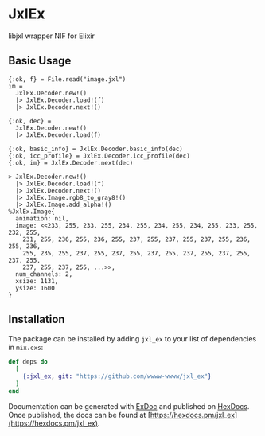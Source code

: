 # JxlEx
libjxl wrapper NIF for Elixir

## Basic Usage
```
{:ok, f} = File.read("image.jxl")
im =
  JxlEx.Decoder.new!()
  |> JxlEx.Decoder.load!(f)
  |> JxlEx.Decoder.next!()
```

```
{:ok, dec} =
  JxlEx.Decoder.new!()
  |> JxlEx.Decoder.load(f)

{:ok, basic_info} = JxlEx.Decoder.basic_info(dec)
{:ok, icc_profile} = JxlEx.Decoder.icc_profile(dec)
{:ok, im} = JxlEx.Decoder.next(dec)
```

```
> JxlEx.Decoder.new!()
  |> JxlEx.Decoder.load!(f)
  |> JxlEx.Decoder.next!()
  |> JxlEx.Image.rgb8_to_gray8!()
  |> JxlEx.Image.add_alpha!()
%JxlEx.Image{
  animation: nil,
  image: <<233, 255, 233, 255, 234, 255, 234, 255, 234, 255, 233, 255, 232, 255,
    231, 255, 236, 255, 236, 255, 237, 255, 237, 255, 237, 255, 236, 255, 236,
    255, 235, 255, 237, 255, 237, 255, 237, 255, 237, 255, 237, 255, 237, 255,
    237, 255, 237, 255, ...>>,
  num_channels: 2,
  xsize: 1131,
  ysize: 1600
}
```

## Installation

The package can be installed by adding `jxl_ex` to your list of dependencies in `mix.exs`:

```elixir
def deps do
  [
    {:jxl_ex, git: "https://github.com/wwww-wwww/jxl_ex"}
  ]
end
```

Documentation can be generated with [ExDoc](https://github.com/elixir-lang/ex_doc)
and published on [HexDocs](https://hexdocs.pm). Once published, the docs can
be found at [https://hexdocs.pm/jxl_ex](https://hexdocs.pm/jxl_ex).

